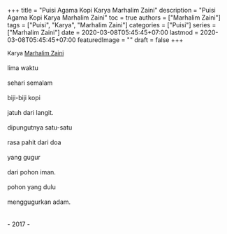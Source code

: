+++
title = "Puisi Agama Kopi Karya Marhalim Zaini"
description = "Puisi Agama Kopi Karya Marhalim Zaini"
toc = true
authors = ["Marhalim Zaini"]
tags = ["Puisi", "Karya", "Marhalim Zaini"]
categories = ["Puisi"]
series = ["Marhalim Zaini"]
date = 2020-03-08T05:45:45+07:00
lastmod = 2020-03-08T05:45:45+07:00
featuredImage = ""
draft = false
+++

<div style="text-align: justify;">
<div style="font-size: small;">Karya <a href="/authors/marhalim-zaini/" target="_blank">Marhalim Zaini</a></div><br />lima waktu<br />
<br />
sehari semalam<br />
<br />
biji-biji kopi<br />
<br />
jatuh dari langit.<br />
<br />
dipungutnya satu-satu<br />
<br />
rasa pahit dari doa<br />
<br />
yang gugur<br />
<br />
dari pohon iman.<br />
<br />
pohon yang dulu<br />
<br />
menggugurkan adam.<br />
<br />
<br />
- 2017 -</div>
